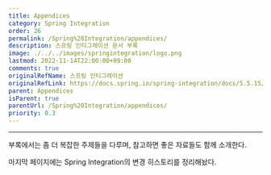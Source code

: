 ```yaml
---
title: Appendices
category: Spring Integration
order: 26
permalink: /Spring%20Integration/appendices/
description: 스프링 인티그레이션 문서 부록
image: ./../../images/springintegration/logo.png
lastmod: 2022-11-14T22:00:00+09:00
comments: true
originalRefName: 스프링 인티그레이션
originalRefLink: https://docs.spring.io/spring-integration/docs/5.5.15/reference/html/index-single.html#spring-integration-appendices
parent: Appendices
isParent: true
parentUrl: /Spring%20Integration/appendices/
priority: 0.3
---
```


---

부록에서는 좀 더 복잡한 주제들을 다루며, 참고하면 좋은 자료들도 함께 소개한다.

마지막 페이지에는 Spring Integration의 변경 히스토리를 정리해놨다.